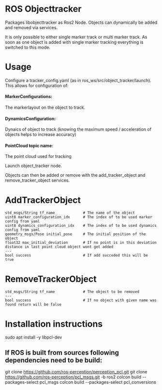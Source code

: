 # ROS Objecttracker

Packages libobjecttracker as Ros2 Node. 
Objects can dynamically be added and removed via services.

It is only possible to either single marker track or multi marker track. 
As soon as one object is added with single marker tracking everything is switched to this mode.

# Usage

Configure a tracker_config.yaml (as in ros_ws/src/object_tracker/launch).
This allows for configuration of:
#### MarkerConfigurations: 
The markerlayout on the object to track. 
#### DynamicsConfiguration: 
Dynaics of object to track (knowing the maximum speed / acceleration of objects helps to increase accuracy)
#### PointCloud topic name:
The point cloud used for tracking

Launch object_tracker node.

Objects can then be added or remove with the add_tracker_object and remove_tracker_object services.

# AddTrackerObject
~~~text
std_msgs/String tf_name             # The name of the object 
uint8 marker_configuration_idx      # The index of to be used marker config from yaml
uint8 dynamics_configuration_idx    # The index of to be used dynamics config from yaml
geometry_msgs/Pose initial_pose     # The initial position of the object
float32 max_initial_deviation       # If no point is in this deviation distance in last point cloud object wont get added
---
bool success                        # If add succeded this will be true
~~~
# RemoveTrackerObject
~~~text
std_msgs/String tf_name             # The object to be removed
---
bool success                        # If no object with given name was found return will be false
~~~
# Installation instructions
sudo apt install -y libpcl-dev

## If ROS is built from sources following dependencies need to be build:

git clone https://github.com/ros-perception/perception_pcl.git
git clone https://github.com/ros-perception/pcl_msgs.git -b ros2
colcon build --packages-select pcl_msgs
colcon build --packages-select pcl_conversions
